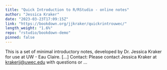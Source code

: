 ```yaml
---
title: "Quick Introduction to R/RStudio - online notes"
author: "Jessica Kraker"
date: "2023-03-23T17:09:15Z"
link: "https://bookdown.org/jjkraker/quickrintrouwec/"
length_weight: "1.6%"
repo: "rstudio/bookdown-demo"
pinned: false
---
```


This is a set of minimal introductory notes, developed by Dr. Jessica Kraker for use at UW - Eau Claire. [...] Contact: Please contact Jessica Kraker at krakerjj@uwec.edu with questions or ...
